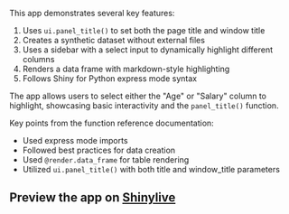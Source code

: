 This app demonstrates several key features:

1. Uses `ui.panel_title()` to set both the page title and window title
2. Creates a synthetic dataset without external files
3. Uses a sidebar with a select input to dynamically highlight different columns
4. Renders a data frame with markdown-style highlighting
5. Follows Shiny for Python express mode syntax

The app allows users to select either the "Age" or "Salary" column to highlight, showcasing basic interactivity and the `panel_title()` function.

Key points from the function reference documentation:
- Used express mode imports
- Followed best practices for data creation
- Used `@render.data_frame` for table rendering
- Utilized `ui.panel_title()` with both title and window_title parameters
## Preview the app on [Shinylive](https://shinylive.io/py/app/#h=0&code=NobwRAdghgtgpmAXAAjFADugdOgnmAGlQGMB7CAFzkqVQDMAnUmZAZwAsBLCXZTmdKQYVkDOFGIVOANzgAdCI2ZsuPLHAAe6Ma1Z8BQkd3QBXCkROciYiABM4DBf0HDk6KHah6vb204OuECYCvD4Q6AoKAMTIAMJiUFRsuJTscFLEyLaJUArhWAwetsxYrHBwtgAUACwATACUCtkUUMgAvL5YACI5AGKF8JUgCsijyADkAHKwcOMowOMAggA2nMSzROMAQqQARuObsexQDKsbEz3SnLYHEwCisuMAugQjY0sA5rMo+YV2JX9bNwKJVagBWIhgiHIMH1V4QMYTADKUGWJ1wc2QvyKAKKwMqYIADMTCUQAIy1EmkmGNCAAX1p0WQSPSyAoaTcUC+bM4FGWcGQJlY3A+nIgcGWAH0pHz5EFODgPBLpbz+ZU5GA7gJlqRcOVkD0OLtSCc-IRkAB3bjFC0q2VtDVa9A6vUCpEtCisDWMiAxeLiJKtYX2XYnS289h8cJmZBkShMZZeiBW9mChXBuChhiVeqIN6jSxYYxmSVlfmSdUIxFjDVluCSCqSsjLYIQDVEfPVjUs8siWKkFswBEUUjIAASnA+7FWU4o7eQncRxHYpDWcFYbWAGsWX3n3dR6I1T07PpiXU4rGdUF47IFzVaLV2-IUAAEbPYGFh75LGDMmnA6GQOBtV1cppSgJ84BzPMq1GWxAI6e8sDIPAc07LgpxndgKCbAd2ijUwKFKCV6yoWxcMHCA0NghcaJiRZbFsWNyCBKRyFRNgKFwVYIFFUMyiY8g2BIhsmObVtO04QCMOnSdsIo9oOm3XckEXMZ4IWHdZiefCNM+bSsAwZ1cEqNEYF2bJkA0FA6A1AAqOyQA0OkHO9TsJSk5AZKwnDm0UhcwBRNEGFwDUYOrdS6AWIL0WeXSovGGKQueQzMGWEyzIs1prOQWywAcgASJzEAIFy7LcmjOzECgTAYBF4MiX1kAAJRMYcOSMsA6SIcBoHgWgwDEABHSwxHgShWCwCgNAoc0wDjKgaBQMAFBgRJnVIPlOF2PJgjwBR3E8JM1IirqniAA)
